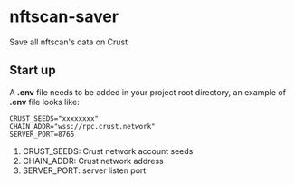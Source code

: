 # nftscan-saver
Save all nftscan's data on Crust

## Start up
A **.env** file needs to be added in your project root directory, an example of **.env** file looks like:
```
CRUST_SEEDS="xxxxxxxx"
CHAIN_ADDR="wss://rpc.crust.network"
SERVER_PORT=8765
```

1. CRUST_SEEDS: Crust network account seeds
1. CHAIN_ADDR: Crust network address
1. SERVER_PORT: server listen port
